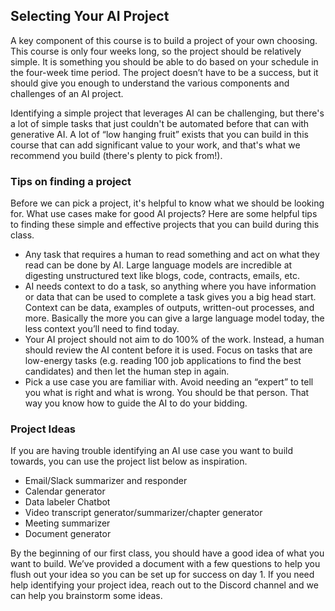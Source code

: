 ## Selecting Your AI Project
A key component of this course is to build a project of your own choosing. This course is only four weeks long, so the project should be relatively simple. It is something you should be able to do based on your schedule in the four-week time period. The project doesn’t have to be a success, but it should give you enough to understand the various components and challenges of an AI project. 

Identifying a simple project that leverages AI can be challenging, but there's a lot of simple tasks that just couldn't be automated before that can with generative AI. A lot of “low hanging fruit” exists that you can build in this course that can add significant value to your work, and that's what we recommend you build (there's plenty to pick from!). 

### Tips on finding a project

Before we can pick a project, it's helpful to know what we should be looking for. What use cases make for good AI projects? Here are some helpful tips to finding these simple and effective projects that you can build during this class.

- Any task that requires a human to read something and act on what they read can be done by AI. Large language models are incredible at digesting unstructured text like blogs, code, contracts, emails, etc. 
- AI needs context to do a task, so anything where you have information or data that can be used to complete a task gives you a big head start. Context can be data, examples of outputs, written-out processes, and more. Basically the more you can give a large language model today, the less context you’ll need to find today. 
- Your AI project should not aim to do 100% of the work. Instead, a human should review the AI content before it is used. Focus on tasks that are low-energy tasks (e.g. reading 100 job applications to find the best candidates) and then let the human step in again.
- Pick a use case you are familiar with. Avoid needing an “expert” to tell you what is right and what is wrong. You should be that person. That way you know how to guide the AI to do your bidding. 

### Project Ideas

If you are having trouble identifying an AI use case you want to build towards, you can use the project list below as inspiration.

- Email/Slack summarizer and responder
- Calendar generator
- Data labeler
Chatbot
- Video transcript generator/summarizer/chapter generator
- Meeting summarizer
- Document generator

By the beginning of our first class, you should have a good idea of what you want to build. We’ve provided a document with a few questions to help you flush out your idea so you can be set up for success on day 1. If you need help identifying your project idea, reach out to the Discord channel and we can help you brainstorm some ideas.
